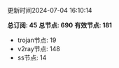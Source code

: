 更新时间2024-07-04 16:10:14

**总订阅: 45**
**总节点: 690**
**有效节点: 181**
- trojan节点: 19
- v2ray节点: 148
- ss节点: 14
